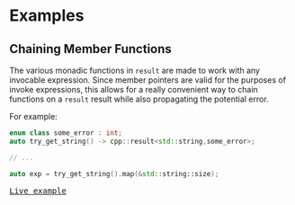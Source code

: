 # Examples

## Chaining Member Functions

The various monadic functions in `result` are made to work with any invocable
expression. Since member pointers are valid for the purposes of invoke
expressions, this allows for a really convenient way to chain functions on a
`result` result while also propagating the potential error.

For example:

```cpp
enum class some_error : int;
auto try_get_string() -> cpp::result<std::string,some_error>;

// ...

auto exp = try_get_string().map(&std::string::size);
```

<kbd>[Live example](https://godbolt.org/z/vbeWc1)</kbd>
